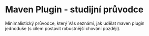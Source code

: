 # Maven Plugin - studijní průvodce

Minimalistický průvodce, který Vás seznámí, jak udělat maven plugin jednoduše (s cílem postavit robustnější chování později).
